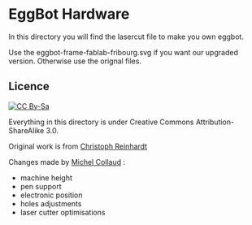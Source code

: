 # EggBot Hardware

In this directory you will find the lasercut file to make you own eggbot.

Use the eggbot-frame-fablab-fribourg.svg if you want our upgraded version. Otherwise use the orignal files.

## Licence

[![CC By-Sa](https://i.creativecommons.org/l/by-sa/3.0/us/88x31.png)](http://creativecommons.org/licenses/by-sa/3.0/us/)

Everything in this directory is under Creative Commons Attribution-ShareAlike 3.0.

Original work is from [Christoph Reinhardt](http://www.christophreinhardt.ch/)

Changes made by [Michel Collaud](http://www.easyloc.ch/) :
 * machine height
 * pen support
 * electronic position
 * holes adjustments
 * laser cutter optimisations
 
